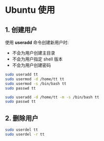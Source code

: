 # Ubuntu 使用

## 1. 创建用户

使用 **useradd** 命令创建新用户时:

- 不会为用户创建主目录
- 不会为用户指定 shell 版本
- 不会为用户创建密码

```bash
sudo useradd tt
sudo usermod -d /home/tt tt
sudo usermod -s /bin/bash tt
sudo passwd tt
```

```bash
sudo useradd -d /home/tt -m -s /bin/bash tt
sudo passwd tt
```

## 2. 删除用户

```bash
sudo userdel tt
sudo userdel -r tt
```
